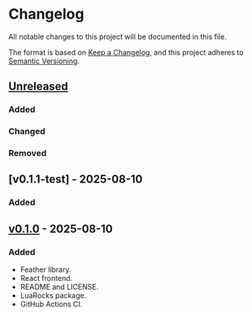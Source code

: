 # Changelog

All notable changes to this project will be documented in this file.

The format is based on [Keep a Changelog](https://keepachangelog.com/en/1.1.0/),
and this project adheres to [Semantic Versioning](https://semver.org/spec/v2.0.0.html).

## [Unreleased]

### Added

### Changed

### Removed

## [v0.1.1-test] - 2025-08-10

### Added

## [v0.1.0] - 2025-08-10

### Added

- Feather library.
- React frontend.
- README and LICENSE.
- LuaRocks package.
- GitHub Actions CI.

[unreleased]: https://github.com/Kyonru/feather/compare/v0.1.0...HEAD
[v0.1.0]: https://github.com/Kyonru/feather/releases/tag/v0.1.0
